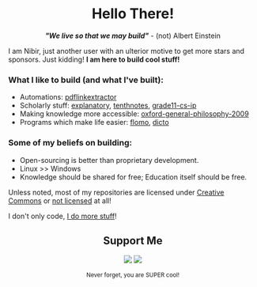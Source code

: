 
<h1 align="center">
Hello There!
</h1>

<p align="center">
<em><strong>"We live so that we may build"</strong></em>
- (not) Albert Einstein
</p>

I am Nibir, just another user with an ulterior motive to get more stars and sponsors. Just kidding! **I am here to build cool stuff!** 

### What I like to build (and what I've built):
- Automations: [pdflinkextractor](https://github.com/moiSentineL/pdflinkextractor)
- Scholarly stuff: [explanatory](https://github.com/moiSentineL/explanatory), [tenthnotes](https://github.com/moiSentineL/tenthnotes), [grade11-cs-ip](https://github.com/moiSentineL/grade11-cs-ip)
- Making knowledge more accessible: [oxford-general-philosophy-2009](https://github.com/moiSentineL/oxford-general-philosophy-2009)
- Programs which make life easier: [flomo](https://github.com/moiSentineL/flomo), [dicto](https://github.com/moiSentineL/dicto)

### Some of my beliefs on building:
- Open-sourcing is better than proprietary development.
- Linux >> Windows
- Knowledge should be shared for free; Education itself should be free.

Unless noted, most of my repositories are licensed under [Creative Commons](https://creativecommons.org/) or [not licensed](https://unlicense.org/) at all! 

I don't only code, [I do more stuff](https://nibirsan.org/)! 

<div align="center">
<h2>Support Me</h2>
<a href="https://buymeacoffee.com/nibirsan"><img src="https://img.shields.io/badge/-buy_me_a%C2%A0coffee-gray?logo=buy-me-a-coffee"></a>
<a href="https://run.nibirsan.org/support"><img src="https://img.shields.io/badge/-buy_me_a%C2%A0chai_(UPI)-63452c?logo=mocha&logoColor=f5f5f5"></a>
<p><sup>Never forget, you are SUPER cool!</sup></p>
</div>

